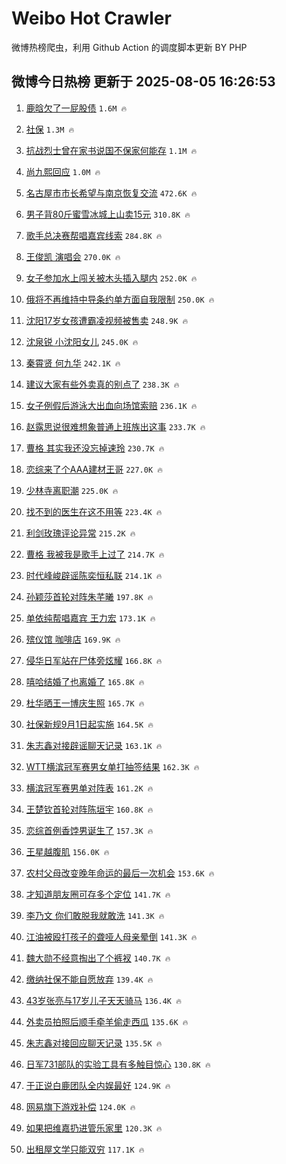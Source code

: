 # Weibo Hot Crawler 



微博热榜爬虫，利用 Github Action 的调度脚本更新 BY PHP 


## 微博今日热榜 更新于 2025-08-05 16:26:53 
1. [鹿晗欠了一屁股债](https://s.weibo.com/weibo?q=%E9%B9%BF%E6%99%97%E6%AC%A0%E4%BA%86%E4%B8%80%E5%B1%81%E8%82%A1%E5%80%BA&t=31&band_rank=1&Refer=top) `1.6M 🔥` 

1. [社保](https://s.weibo.com/weibo?q=%E7%A4%BE%E4%BF%9D&t=31&band_rank=2&Refer=top) `1.3M 🔥` 

1. [抗战烈士曾在家书说国不保家何能存](https://s.weibo.com/weibo?q=%23%E6%8A%97%E6%88%98%E7%83%88%E5%A3%AB%E6%9B%BE%E5%9C%A8%E5%AE%B6%E4%B9%A6%E8%AF%B4%E5%9B%BD%E4%B8%8D%E4%BF%9D%E5%AE%B6%E4%BD%95%E8%83%BD%E5%AD%98%23&t=31&band_rank=3&Refer=top) `1.1M 🔥` 

1. [尚九熙回应](https://s.weibo.com/weibo?q=%E5%B0%9A%E4%B9%9D%E7%86%99%E5%9B%9E%E5%BA%94&t=31&band_rank=4&Refer=top) `1.0M 🔥` 

1. [名古屋市市长希望与南京恢复交流](https://s.weibo.com/weibo?q=%23%E5%90%8D%E5%8F%A4%E5%B1%8B%E5%B8%82%E5%B8%82%E9%95%BF%E5%B8%8C%E6%9C%9B%E4%B8%8E%E5%8D%97%E4%BA%AC%E6%81%A2%E5%A4%8D%E4%BA%A4%E6%B5%81%23&t=31&band_rank=5&Refer=top) `472.6K 🔥` 

1. [男子背80斤蜜雪冰城上山卖15元](https://s.weibo.com/weibo?q=%23%E7%94%B7%E5%AD%90%E8%83%8C80%E6%96%A4%E8%9C%9C%E9%9B%AA%E5%86%B0%E5%9F%8E%E4%B8%8A%E5%B1%B1%E5%8D%9615%E5%85%83%23&t=31&band_rank=6&Refer=top) `310.8K 🔥` 

1. [歌手总决赛帮唱嘉宾线索](https://s.weibo.com/weibo?q=%23%E6%AD%8C%E6%89%8B%E6%80%BB%E5%86%B3%E8%B5%9B%E5%B8%AE%E5%94%B1%E5%98%89%E5%AE%BE%E7%BA%BF%E7%B4%A2%23&t=31&band_rank=7&Refer=top) `284.8K 🔥` 

1. [王俊凯 演唱会](https://s.weibo.com/weibo?q=%E7%8E%8B%E4%BF%8A%E5%87%AF%20%E6%BC%94%E5%94%B1%E4%BC%9A&t=31&band_rank=8&Refer=top) `270.0K 🔥` 

1. [女子参加水上闯关被木头插入腿内](https://s.weibo.com/weibo?q=%23%E5%A5%B3%E5%AD%90%E5%8F%82%E5%8A%A0%E6%B0%B4%E4%B8%8A%E9%97%AF%E5%85%B3%E8%A2%AB%E6%9C%A8%E5%A4%B4%E6%8F%92%E5%85%A5%E8%85%BF%E5%86%85%23&t=31&band_rank=9&Refer=top) `252.0K 🔥` 

1. [俄将不再维持中导条约单方面自我限制](https://s.weibo.com/weibo?q=%23%E4%BF%84%E5%B0%86%E4%B8%8D%E5%86%8D%E7%BB%B4%E6%8C%81%E4%B8%AD%E5%AF%BC%E6%9D%A1%E7%BA%A6%E5%8D%95%E6%96%B9%E9%9D%A2%E8%87%AA%E6%88%91%E9%99%90%E5%88%B6%23&t=31&band_rank=10&Refer=top) `250.0K 🔥` 

1. [沈阳17岁女孩遭霸凌视频被售卖](https://s.weibo.com/weibo?q=%23%E6%B2%88%E9%98%B317%E5%B2%81%E5%A5%B3%E5%AD%A9%E9%81%AD%E9%9C%B8%E5%87%8C%E8%A7%86%E9%A2%91%E8%A2%AB%E5%94%AE%E5%8D%96%23&t=31&band_rank=11&Refer=top) `248.9K 🔥` 

1. [沈泉锐 小沈阳女儿](https://s.weibo.com/weibo?q=%E6%B2%88%E6%B3%89%E9%94%90%20%E5%B0%8F%E6%B2%88%E9%98%B3%E5%A5%B3%E5%84%BF&t=31&band_rank=12&Refer=top) `245.0K 🔥` 

1. [秦霄贤 何九华](https://s.weibo.com/weibo?q=%E7%A7%A6%E9%9C%84%E8%B4%A4%20%E4%BD%95%E4%B9%9D%E5%8D%8E&t=31&band_rank=13&Refer=top) `242.1K 🔥` 

1. [建议大家有些外卖真的别点了](https://s.weibo.com/weibo?q=%E5%BB%BA%E8%AE%AE%E5%A4%A7%E5%AE%B6%E6%9C%89%E4%BA%9B%E5%A4%96%E5%8D%96%E7%9C%9F%E7%9A%84%E5%88%AB%E7%82%B9%E4%BA%86&t=31&band_rank=14&Refer=top) `238.3K 🔥` 

1. [女子例假后游泳大出血向场馆索赔](https://s.weibo.com/weibo?q=%23%E5%A5%B3%E5%AD%90%E4%BE%8B%E5%81%87%E5%90%8E%E6%B8%B8%E6%B3%B3%E5%A4%A7%E5%87%BA%E8%A1%80%E5%90%91%E5%9C%BA%E9%A6%86%E7%B4%A2%E8%B5%94%23&t=31&band_rank=15&Refer=top) `236.1K 🔥` 

1. [赵露思说很难想象普通上班族出这事](https://s.weibo.com/weibo?q=%23%E8%B5%B5%E9%9C%B2%E6%80%9D%E8%AF%B4%E5%BE%88%E9%9A%BE%E6%83%B3%E8%B1%A1%E6%99%AE%E9%80%9A%E4%B8%8A%E7%8F%AD%E6%97%8F%E5%87%BA%E8%BF%99%E4%BA%8B%23&t=31&band_rank=16&Refer=top) `233.7K 🔥` 

1. [曹格 其实我还没忘掉速玲](https://s.weibo.com/weibo?q=%E6%9B%B9%E6%A0%BC%20%E5%85%B6%E5%AE%9E%E6%88%91%E8%BF%98%E6%B2%A1%E5%BF%98%E6%8E%89%E9%80%9F%E7%8E%B2&t=31&band_rank=17&Refer=top) `230.7K 🔥` 

1. [恋综来了个AAA建材王哥](https://s.weibo.com/weibo?q=%E6%81%8B%E7%BB%BC%E6%9D%A5%E4%BA%86%E4%B8%AAAAA%E5%BB%BA%E6%9D%90%E7%8E%8B%E5%93%A5&t=31&band_rank=18&Refer=top) `227.0K 🔥` 

1. [少林寺离职潮](https://s.weibo.com/weibo?q=%E5%B0%91%E6%9E%97%E5%AF%BA%E7%A6%BB%E8%81%8C%E6%BD%AE&t=31&band_rank=19&Refer=top) `225.0K 🔥` 

1. [找不到的医生在这不用等](https://s.weibo.com/weibo?q=%E6%89%BE%E4%B8%8D%E5%88%B0%E7%9A%84%E5%8C%BB%E7%94%9F%E5%9C%A8%E8%BF%99%E4%B8%8D%E7%94%A8%E7%AD%89&t=31&band_rank=20&Refer=top) `223.4K 🔥` 

1. [利剑玫瑰评论异常](https://s.weibo.com/weibo?q=%23%E5%88%A9%E5%89%91%E7%8E%AB%E7%91%B0%E8%AF%84%E8%AE%BA%E5%BC%82%E5%B8%B8%23&t=31&band_rank=21&Refer=top) `215.2K 🔥` 

1. [曹格 我被我是歌手上过了](https://s.weibo.com/weibo?q=%E6%9B%B9%E6%A0%BC%20%E6%88%91%E8%A2%AB%E6%88%91%E6%98%AF%E6%AD%8C%E6%89%8B%E4%B8%8A%E8%BF%87%E4%BA%86&t=31&band_rank=22&Refer=top) `214.7K 🔥` 

1. [时代峰峻辟谣陈奕恒私联](https://s.weibo.com/weibo?q=%23%E6%97%B6%E4%BB%A3%E5%B3%B0%E5%B3%BB%E8%BE%9F%E8%B0%A3%E9%99%88%E5%A5%95%E6%81%92%E7%A7%81%E8%81%94%23&t=31&band_rank=23&Refer=top) `214.1K 🔥` 

1. [孙颖莎首轮对阵朱芊曦](https://s.weibo.com/weibo?q=%23%E5%AD%99%E9%A2%96%E8%8E%8E%E9%A6%96%E8%BD%AE%E5%AF%B9%E9%98%B5%E6%9C%B1%E8%8A%8A%E6%9B%A6%23&t=31&band_rank=24&Refer=top) `197.8K 🔥` 

1. [单依纯帮唱嘉宾 王力宏](https://s.weibo.com/weibo?q=%E5%8D%95%E4%BE%9D%E7%BA%AF%E5%B8%AE%E5%94%B1%E5%98%89%E5%AE%BE%20%E7%8E%8B%E5%8A%9B%E5%AE%8F&t=31&band_rank=25&Refer=top) `173.1K 🔥` 

1. [殡仪馆 咖啡店](https://s.weibo.com/weibo?q=%E6%AE%A1%E4%BB%AA%E9%A6%86%20%E5%92%96%E5%95%A1%E5%BA%97&t=31&band_rank=26&Refer=top) `169.9K 🔥` 

1. [侵华日军站在尸体旁炫耀](https://s.weibo.com/weibo?q=%23%E4%BE%B5%E5%8D%8E%E6%97%A5%E5%86%9B%E7%AB%99%E5%9C%A8%E5%B0%B8%E4%BD%93%E6%97%81%E7%82%AB%E8%80%80%23&t=31&band_rank=27&Refer=top) `166.8K 🔥` 

1. [嘻哈结婚了也离婚了](https://s.weibo.com/weibo?q=%E5%98%BB%E5%93%88%E7%BB%93%E5%A9%9A%E4%BA%86%E4%B9%9F%E7%A6%BB%E5%A9%9A%E4%BA%86&t=31&band_rank=28&Refer=top) `165.8K 🔥` 

1. [杜华晒王一博庆生照](https://s.weibo.com/weibo?q=%23%E6%9D%9C%E5%8D%8E%E6%99%92%E7%8E%8B%E4%B8%80%E5%8D%9A%E5%BA%86%E7%94%9F%E7%85%A7%23&t=31&band_rank=29&Refer=top) `165.7K 🔥` 

1. [社保新规9月1日起实施](https://s.weibo.com/weibo?q=%23%E7%A4%BE%E4%BF%9D%E6%96%B0%E8%A7%849%E6%9C%881%E6%97%A5%E8%B5%B7%E5%AE%9E%E6%96%BD%23&t=31&band_rank=30&Refer=top) `164.5K 🔥` 

1. [朱志鑫对接辟谣聊天记录](https://s.weibo.com/weibo?q=%23%E6%9C%B1%E5%BF%97%E9%91%AB%E5%AF%B9%E6%8E%A5%E8%BE%9F%E8%B0%A3%E8%81%8A%E5%A4%A9%E8%AE%B0%E5%BD%95%23&t=31&band_rank=31&Refer=top) `163.1K 🔥` 

1. [WTT横滨冠军赛男女单打抽签结果](https://s.weibo.com/weibo?q=%23WTT%E6%A8%AA%E6%BB%A8%E5%86%A0%E5%86%9B%E8%B5%9B%E7%94%B7%E5%A5%B3%E5%8D%95%E6%89%93%E6%8A%BD%E7%AD%BE%E7%BB%93%E6%9E%9C%23&t=31&band_rank=32&Refer=top) `162.3K 🔥` 

1. [横滨冠军赛男单对阵表](https://s.weibo.com/weibo?q=%E6%A8%AA%E6%BB%A8%E5%86%A0%E5%86%9B%E8%B5%9B%E7%94%B7%E5%8D%95%E5%AF%B9%E9%98%B5%E8%A1%A8&t=31&band_rank=33&Refer=top) `161.2K 🔥` 

1. [王楚钦首轮对阵陈垣宇](https://s.weibo.com/weibo?q=%23%E7%8E%8B%E6%A5%9A%E9%92%A6%E9%A6%96%E8%BD%AE%E5%AF%B9%E9%98%B5%E9%99%88%E5%9E%A3%E5%AE%87%23&t=31&band_rank=34&Refer=top) `160.8K 🔥` 

1. [恋综首例香饽男诞生了](https://s.weibo.com/weibo?q=%E6%81%8B%E7%BB%BC%E9%A6%96%E4%BE%8B%E9%A6%99%E9%A5%BD%E7%94%B7%E8%AF%9E%E7%94%9F%E4%BA%86&t=31&band_rank=35&Refer=top) `157.3K 🔥` 

1. [王星越腹肌](https://s.weibo.com/weibo?q=%E7%8E%8B%E6%98%9F%E8%B6%8A%E8%85%B9%E8%82%8C&t=31&band_rank=36&Refer=top) `156.0K 🔥` 

1. [农村父母改变晚年命运的最后一次机会](https://s.weibo.com/weibo?q=%E5%86%9C%E6%9D%91%E7%88%B6%E6%AF%8D%E6%94%B9%E5%8F%98%E6%99%9A%E5%B9%B4%E5%91%BD%E8%BF%90%E7%9A%84%E6%9C%80%E5%90%8E%E4%B8%80%E6%AC%A1%E6%9C%BA%E4%BC%9A&t=31&band_rank=37&Refer=top) `153.6K 🔥` 

1. [才知道朋友圈可存多个定位](https://s.weibo.com/weibo?q=%E6%89%8D%E7%9F%A5%E9%81%93%E6%9C%8B%E5%8F%8B%E5%9C%88%E5%8F%AF%E5%AD%98%E5%A4%9A%E4%B8%AA%E5%AE%9A%E4%BD%8D&t=31&band_rank=38&Refer=top) `141.7K 🔥` 

1. [李乃文 你们敢脱我就敢洗](https://s.weibo.com/weibo?q=%E6%9D%8E%E4%B9%83%E6%96%87%20%E4%BD%A0%E4%BB%AC%E6%95%A2%E8%84%B1%E6%88%91%E5%B0%B1%E6%95%A2%E6%B4%97&t=31&band_rank=39&Refer=top) `141.3K 🔥` 

1. [江油被殴打孩子的聋哑人母亲晕倒](https://s.weibo.com/weibo?q=%23%E6%B1%9F%E6%B2%B9%E8%A2%AB%E6%AE%B4%E6%89%93%E5%AD%A9%E5%AD%90%E7%9A%84%E8%81%8B%E5%93%91%E4%BA%BA%E6%AF%8D%E4%BA%B2%E6%99%95%E5%80%92%23&t=31&band_rank=40&Refer=top) `141.3K 🔥` 

1. [魏大勋不经意掏出了个裤衩](https://s.weibo.com/weibo?q=%E9%AD%8F%E5%A4%A7%E5%8B%8B%E4%B8%8D%E7%BB%8F%E6%84%8F%E6%8E%8F%E5%87%BA%E4%BA%86%E4%B8%AA%E8%A3%A4%E8%A1%A9&t=31&band_rank=41&Refer=top) `140.7K 🔥` 

1. [缴纳社保不能自愿放弃](https://s.weibo.com/weibo?q=%23%E7%BC%B4%E7%BA%B3%E7%A4%BE%E4%BF%9D%E4%B8%8D%E8%83%BD%E8%87%AA%E6%84%BF%E6%94%BE%E5%BC%83%23&t=31&band_rank=42&Refer=top) `139.4K 🔥` 

1. [43岁张亮与17岁儿子天天骑马](https://s.weibo.com/weibo?q=%2343%E5%B2%81%E5%BC%A0%E4%BA%AE%E4%B8%8E17%E5%B2%81%E5%84%BF%E5%AD%90%E5%A4%A9%E5%A4%A9%E9%AA%91%E9%A9%AC%23&t=31&band_rank=43&Refer=top) `136.4K 🔥` 

1. [外卖员拍照后顺手牵羊偷走西瓜](https://s.weibo.com/weibo?q=%23%E5%A4%96%E5%8D%96%E5%91%98%E6%8B%8D%E7%85%A7%E5%90%8E%E9%A1%BA%E6%89%8B%E7%89%B5%E7%BE%8A%E5%81%B7%E8%B5%B0%E8%A5%BF%E7%93%9C%23&t=31&band_rank=44&Refer=top) `135.6K 🔥` 

1. [朱志鑫对接回应聊天记录](https://s.weibo.com/weibo?q=%23%E6%9C%B1%E5%BF%97%E9%91%AB%E5%AF%B9%E6%8E%A5%E5%9B%9E%E5%BA%94%E8%81%8A%E5%A4%A9%E8%AE%B0%E5%BD%95%23&t=31&band_rank=45&Refer=top) `135.5K 🔥` 

1. [日军731部队的实验工具有多触目惊心](https://s.weibo.com/weibo?q=%23%E6%97%A5%E5%86%9B731%E9%83%A8%E9%98%9F%E7%9A%84%E5%AE%9E%E9%AA%8C%E5%B7%A5%E5%85%B7%E6%9C%89%E5%A4%9A%E8%A7%A6%E7%9B%AE%E6%83%8A%E5%BF%83%23&t=31&band_rank=46&Refer=top) `130.8K 🔥` 

1. [于正说白鹿团队全内娱最好](https://s.weibo.com/weibo?q=%23%E4%BA%8E%E6%AD%A3%E8%AF%B4%E7%99%BD%E9%B9%BF%E5%9B%A2%E9%98%9F%E5%85%A8%E5%86%85%E5%A8%B1%E6%9C%80%E5%A5%BD%23&t=31&band_rank=47&Refer=top) `124.9K 🔥` 

1. [网易旗下游戏补偿](https://s.weibo.com/weibo?q=%23%E7%BD%91%E6%98%93%E6%97%97%E4%B8%8B%E6%B8%B8%E6%88%8F%E8%A1%A5%E5%81%BF%23&t=31&band_rank=48&Refer=top) `124.0K 🔥` 

1. [如果把维嘉扔进管乐家里](https://s.weibo.com/weibo?q=%E5%A6%82%E6%9E%9C%E6%8A%8A%E7%BB%B4%E5%98%89%E6%89%94%E8%BF%9B%E7%AE%A1%E4%B9%90%E5%AE%B6%E9%87%8C&t=31&band_rank=49&Refer=top) `120.3K 🔥` 

1. [出租屋文学只能双穷](https://s.weibo.com/weibo?q=%E5%87%BA%E7%A7%9F%E5%B1%8B%E6%96%87%E5%AD%A6%E5%8F%AA%E8%83%BD%E5%8F%8C%E7%A9%B7&t=31&band_rank=50&Refer=top) `117.1K 🔥` 

